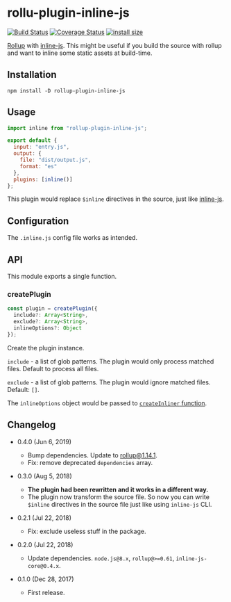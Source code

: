 rollu-plugin-inline-js
======================

[![Build Status](https://travis-ci.org/eight04/rollup-plugin-inline-js.svg?branch=master)](https://travis-ci.org/eight04/rollup-plugin-inline-js)
[![Coverage Status](https://coveralls.io/repos/github/eight04/rollup-plugin-inline-js/badge.svg?branch=master)](https://coveralls.io/github/eight04/rollup-plugin-inline-js?branch=master)
[![install size](https://packagephobia.now.sh/badge?p=rollup-plugin-inline-js)](https://packagephobia.now.sh/result?p=rollup-plugin-inline-js)

[Rollup](https://github.com/rollup/rollup) with [inline-js](https://www.npmjs.com/package/inline-js). This might be useful if you build the source with rollup and want to inline some static assets at build-time.

Installation
------------

```
npm install -D rollup-plugin-inline-js
```

Usage
-----

```js
import inline from "rollup-plugin-inline-js";

export default {
  input: "entry.js",
  output: {
    file: "dist/output.js",
    format: "es"
  },
  plugins: [inline()]
};
```

This plugin would replace `$inline` directives in the source, just like [inline-js](https://www.npmjs.com/package/inline-js).

Configuration
-------------

The `.inline.js` config file works as intended.

API
----

This module exports a single function.

### createPlugin

```js
const plugin = createPlugin({
  include?: Array<String>,
  exclude?: Array<String>,
  inlineOptions?: Object
});
```

Create the plugin instance.

`include` - a list of glob patterns. The plugin would only process matched files. Default to process all files.

`exclude` - a list of glob patterns. The plugin would ignore matched files. Default: `[]`.

The `inlineOptions` object would be passed to [`createInliner` function](https://github.com/eight04/inline-js-core#createinliner).

Changelog
---------

* 0.4.0 (Jun 6, 2019)

  - Bump dependencies. Update to rollup@1.14.1.
  - Fix: remove deprecated `dependencies` array.

* 0.3.0 (Aug 5, 2018)

  - **The plugin had been rewritten and it works in a different way.**
  - The plugin now transform the source file. So now you can write `$inline` directives in the source file just like using `inline-js` CLI.

* 0.2.1 (Jul 22, 2018)

  - Fix: exclude useless stuff in the package.

* 0.2.0 (Jul 22, 2018)

  - Update dependencies. `node.js@8.x`, `rollup@>=0.61`, `inline-js-core@0.4.x`.

* 0.1.0 (Dec 28, 2017)

  - First release.
